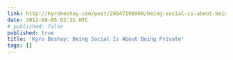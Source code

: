 ```yaml
---
link: http://kyrobeshay.com/post/28647196980/being-social-is-about-being-private
date: 2012-08-05 02:31 UTC
# published: false
published: true
title: 'Kyro Beshay: Being Social Is About Being Private'
tags: []
---
```



